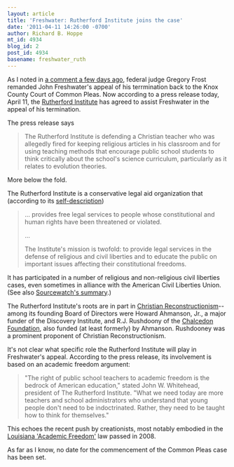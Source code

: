 ```yaml
---
layout: article
title: 'Freshwater: Rutherford Institute joins the case'
date: '2011-04-11 14:26:00 -0700'
author: Richard B. Hoppe
mt_id: 4934
blog_id: 2
post_id: 4934
basename: freshwater_ruth
---
```

As I noted in [a comment a few days ago](http://pandasthumb.org/archives/2011/03/freshwater-ode-1.html#comment-252736), federal judge Gregory Frost remanded John Freshwater's appeal of his terrmination back to the Knox County Court of Common Pleas.  Now according to a press release today, April 11, the [Rutherford Institute](http://www.rutherford.org/) has agreed to assist Freshwater in the appeal of his termination.

The press release says 

> The Rutherford Institute is defending a Christian teacher who was allegedly fired for keeping religious articles in his classroom and for using teaching methods that encourage public school students to think critically about the school's science curriculum, particularly as it relates to evolution theories.

More below the fold.

The Rutherford Institute is a conservative legal aid organization that (according to its [self-description](http://www.rutherford.org/About/AboutUs.asp))

> ... provides free legal services to people whose constitutional and human rights have been threatened or violated.
> 
> ...
> 
> The Institute's mission is twofold: to provide legal services in the defense of religious and civil liberties and to educate the public on important issues affecting their constitutional freedoms.

It has participated in a number of religious and non-religious civil liberties cases, even sometimes in alliance with the American Civil Liberties Union.  (See also [Sourcewatch's summary](http://www.sourcewatch.org/index.php?title=Rutherford_Institute).)

The Rutherford Institute's roots are in part in [Christian Reconstructionism](http://en.wikipedia.org/wiki/Christian_Reconstructionism)--among its founding Board of Directors were Howard Ahmanson, Jr., a major funder of the Discovery Institute, and R.J. Rushdoony of the [Chalcedon Foundation](http://chalcedon.edu/), also funded (at least formerly) by Ahmanson.  Rushdooney was a prominent proponent of Christian Reconstructionism.

It's not clear what specific role the Rutherford Institute will play in Freshwater's appeal.  According to the press release, its involvement is based on an academic freedom argument:

> "The right of public school teachers to academic freedom is the bedrock of American education," stated John W. Whitehead, president of The Rutherford Institute. "What we need today are more teachers and school administrators who understand that young people don't need to be indoctrinated. Rather, they need to be taught how to think for themselves." 

This echoes the recent push by creationists, most notably embodied in the [Louisiana 'Academic Freedom'](http://ncse.com/news/2008/06/louisiana-governor-signs-creationist-bill-001437) law passed in 2008.

As far as I know, no date for the commencement of the Common Pleas case has been set.
